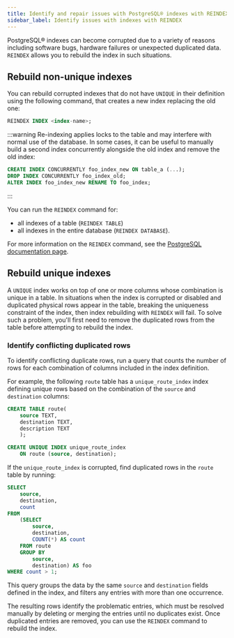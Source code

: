 ```yaml
---
title: Identify and repair issues with PostgreSQL® indexes with REINDEX
sidebar_label: Identify issues with indexes with REINDEX
---
```


PostgreSQL® indexes can become corrupted due to a variety of reasons including software bugs, hardware failures or unexpected duplicated data. `REINDEX` allows you to rebuild the index in such situations.

## Rebuild non-unique indexes

You can rebuild corrupted indexes that do not have `UNIQUE` in their
definition using the following command, that creates a new index
replacing the old one:

```sql
REINDEX INDEX <index-name>;
```

:::warning
Re-indexing applies locks to the table and may interfere with normal use
of the database. In some cases, it can be useful to manually build a
second index concurrently alongside the old index and remove the
old index:

```sql
CREATE INDEX CONCURRENTLY foo_index_new ON table_a (...);
DROP INDEX CONCURRENTLY foo_index_old;
ALTER INDEX foo_index_new RENAME TO foo_index;
```
:::

You can run the `REINDEX` command for:

-   all indexes of a table (`REINDEX TABLE`)
-   all indexes in the entire database (`REINDEX DATABASE`).

For more information on the `REINDEX` command, see the [PostgreSQL
documentation
page](https://www.postgresql.org/docs/current/sql-reindex.html).

## Rebuild unique indexes

A `UNIQUE` index works on top of one or more columns whose combination
is unique in a table. In situations when the index is corrupted or
disabled and duplicated physical rows appear in the table, breaking the
uniqueness constraint of the index, then index rebuilding with `REINDEX`
will fail. To solve such a problem, you'll first need to remove the
duplicated rows from the table before attempting to rebuild the index.

### Identify conflicting duplicated rows

To identify conflicting duplicate rows, run a query that
counts the number of rows for each combination of columns included in
the index definition.

For example, the following `route` table has a `unique_route_index`
index defining unique rows based on the combination of the `source` and
`destination` columns:

```sql
CREATE TABLE route(
    source TEXT,
    destination TEXT,
    description TEXT
    );

CREATE UNIQUE INDEX unique_route_index
    ON route (source, destination);
```

If the `unique_route_index` is corrupted, find duplicated rows
in the `route` table by running:

```sql
SELECT
    source,
    destination,
    count
FROM
    (SELECT
        source,
        destination,
        COUNT(*) AS count
    FROM route
    GROUP BY
        source,
        destination) AS foo
WHERE count > 1;
```

This query groups the data by the same `source` and `destination`
fields defined in the index, and filters any entries with more than one
occurrence.

The resulting rows identify the problematic entries, which must be
resolved manually by deleting or merging the entries until no duplicates
exist. Once duplicated entries are removed, you can use the `REINDEX`
command to rebuild the index.
